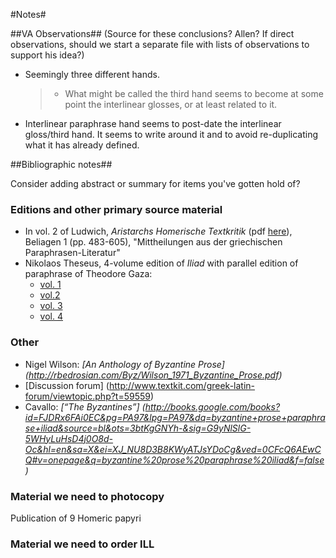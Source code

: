 #Notes#

##VA Observations##
(Source for these conclusions?  Allen? If direct observations, should we start a separate file with lists of observations to support his idea?)

- Seemingly three different hands. 
    >- What might be called the third hand seems to become at some point the interlinear  glosses, or at least related to it.
- Interlinear paraphrase hand seems to post-date the interlinear gloss/third hand. It seems to write around it and to avoid re-duplicating what it has already defined.


##Bibliographic notes##

Consider adding abstract or summary for items you've gotten hold of?


### Editions and other primary source material ###


- In vol. 2 of Ludwich, *Aristarchs Homerische Textkritik* (pdf [here](http://www.homermultitext.org/pd-pdfs/Ludwich1885.pdf)), Beliagen 1 (pp. 483-605), "Mittheilungen aus der griechischen Paraphrasen-Literatur"
- Nikolaos Theseus, 4-volume edition of *Iliad* with parallel edition of paraphrase of Theodore Gaza:
    - [vol. 1](http://www.homermultitext.org/pd-pdfs/Theseus-1811.pdf) 
    -  [vol.2](http://www.homermultitext.org/pd-pdfs/Theseus-1812a.pdf) 
    -  [vol. 3](http://www.homermultitext.org/pd-pdfs/Theseus-1812b.pdf) 
    -  [vol. 4](http://www.homermultitext.org/pd-pdfs/Theseus-1812c.pdf) 

### Other ###


- Nigel Wilson: *[An Anthology of Byzantine Prose] (http://rbedrosian.com/Byz/Wilson_1971_Byzantine_Prose.pdf)*
- [Discussion forum] (http://www.textkit.com/greek-latin-forum/viewtopic.php?t=59559)
- Cavallo: _[“The Byzantines”] (http://books.google.com/books?id=FJDRx6FAi0EC&pg=PA97&lpg=PA97&dq=byzantine+prose+paraphrase+iliad&source=bl&ots=3btKgGNYh-&sig=G9yNlSlG-5WHyLuHsD4j0O8d-Oc&hl=en&sa=X&ei=XJ_NU8D3B8KWyATJsYDoCg&ved=0CFcQ6AEwCQ#v=onepage&q=byzantine%20prose%20paraphrase%20iliad&f=false)_


### Material we need to photocopy ###

Publication of 9 Homeric papyri

### Material we need to order ILL ###




